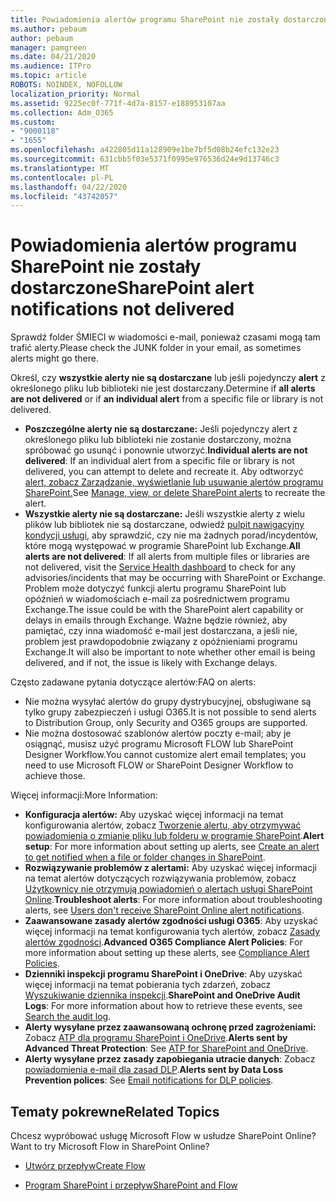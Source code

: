 ```yaml
---
title: Powiadomienia alertów programu SharePoint nie zostały dostarczone
ms.author: pebaum
author: pebaum
manager: pamgreen
ms.date: 04/21/2020
ms.audience: ITPro
ms.topic: article
ROBOTS: NOINDEX, NOFOLLOW
localization_priority: Normal
ms.assetid: 9225ec0f-771f-4d7a-8157-e188953107aa
ms.collection: Adm_O365
ms.custom:
- "9000118"
- "1655"
ms.openlocfilehash: a422805d11a128909e1be7bf5d08b24efc132e23
ms.sourcegitcommit: 631cbb5f03e5371f0995e976536d24e9d13746c3
ms.translationtype: MT
ms.contentlocale: pl-PL
ms.lasthandoff: 04/22/2020
ms.locfileid: "43742057"
---
```

# <a name="sharepoint-alert-notifications-not-delivered"></a><span data-ttu-id="ef251-102">Powiadomienia alertów programu SharePoint nie zostały dostarczone</span><span class="sxs-lookup"><span data-stu-id="ef251-102">SharePoint alert notifications not delivered</span></span>

<span data-ttu-id="ef251-103">Sprawdź folder ŚMIECI w wiadomości e-mail, ponieważ czasami mogą tam trafić alerty.</span><span class="sxs-lookup"><span data-stu-id="ef251-103">Please check the JUNK folder in your email, as sometimes alerts might go there.</span></span>

<span data-ttu-id="ef251-104">Określ, czy **wszystkie alerty nie są dostarczane** lub jeśli pojedynczy **alert** z określonego pliku lub biblioteki nie jest dostarczany.</span><span class="sxs-lookup"><span data-stu-id="ef251-104">Determine if **all alerts are not delivered** or if **an individual alert** from a specific file or library is not delivered.</span></span>

- <span data-ttu-id="ef251-105">**Poszczególne alerty nie są dostarczane:** Jeśli pojedynczy alert z określonego pliku lub biblioteki nie zostanie dostarczony, można spróbować go usunąć i ponownie utworzyć.</span><span class="sxs-lookup"><span data-stu-id="ef251-105">**Individual alerts are not delivered**: If an individual alert from a specific file or library is not delivered, you can attempt to delete and recreate it.</span></span> <span data-ttu-id="ef251-106">Aby odtworzyć [alert, zobacz Zarządzanie, wyświetlanie lub usuwanie alertów programu SharePoint.](https://support.office.com/article/manage-view-or-delete-sharepoint-alerts-99dfb19c-9a90-4a8c-aba1-aa8c8afb0de2)</span><span class="sxs-lookup"><span data-stu-id="ef251-106">See [Manage, view, or delete SharePoint alerts](https://support.office.com/article/manage-view-or-delete-sharepoint-alerts-99dfb19c-9a90-4a8c-aba1-aa8c8afb0de2) to recreate the alert.</span></span>
- <span data-ttu-id="ef251-107">**Wszystkie alerty nie są dostarczane:** Jeśli wszystkie alerty z wielu plików lub bibliotek nie są dostarczane, odwiedź [pulpit nawigacyjny kondycji usługi,](https://admin.microsoft.com/AdminPortal/Home#/servicehealth) aby sprawdzić, czy nie ma żadnych porad/incydentów, które mogą występować w programie SharePoint lub Exchange.</span><span class="sxs-lookup"><span data-stu-id="ef251-107">**All alerts are not delivered**: If all alerts from multiple files or libraries are not delivered, visit the [Service Health dashboard](https://admin.microsoft.com/AdminPortal/Home#/servicehealth) to check for any advisories/incidents that may be occurring with SharePoint or Exchange.</span></span> <span data-ttu-id="ef251-108">Problem może dotyczyć funkcji alertu programu SharePoint lub opóźnień w wiadomościach e-mail za pośrednictwem programu Exchange.</span><span class="sxs-lookup"><span data-stu-id="ef251-108">The issue could be with the SharePoint alert capability or delays in emails through Exchange.</span></span> <span data-ttu-id="ef251-109">Ważne będzie również, aby pamiętać, czy inna wiadomość e-mail jest dostarczana, a jeśli nie, problem jest prawdopodobnie związany z opóźnieniami programu Exchange.</span><span class="sxs-lookup"><span data-stu-id="ef251-109">It will also be important to note whether other email is being delivered, and if not, the issue is likely with Exchange delays.</span></span>

<span data-ttu-id="ef251-110">Często zadawane pytania dotyczące alertów:</span><span class="sxs-lookup"><span data-stu-id="ef251-110">FAQ on alerts:</span></span>

- <span data-ttu-id="ef251-111">Nie można wysyłać alertów do grupy dystrybucyjnej, obsługiwane są tylko grupy zabezpieczeń i usługi O365.</span><span class="sxs-lookup"><span data-stu-id="ef251-111">It is not possible to send alerts to Distribution Group, only Security and O365 groups are supported.</span></span>
- <span data-ttu-id="ef251-112">Nie można dostosować szablonów alertów poczty e-mail; aby je osiągnąć, musisz użyć programu Microsoft FLOW lub SharePoint Designer Workflow.</span><span class="sxs-lookup"><span data-stu-id="ef251-112">You cannot customize alert email templates; you need to use Microsoft FLOW or SharePoint Designer Workflow to achieve those.</span></span>

<span data-ttu-id="ef251-113">Więcej informacji:</span><span class="sxs-lookup"><span data-stu-id="ef251-113">More Information:</span></span>

- <span data-ttu-id="ef251-114">**Konfiguracja alertów:** Aby uzyskać więcej informacji na temat konfigurowania alertów, zobacz [Tworzenie alertu, aby otrzymywać powiadomienia o zmianie pliku lub folderu w programie SharePoint](https://support.office.com/article/create-an-alert-to-get-notified-when-a-file-or-folder-changes-in-sharepoint-e5a79e7b-a146-46da-a9ef-d65409ba8918).</span><span class="sxs-lookup"><span data-stu-id="ef251-114">**Alert setup**: For more information about setting up alerts, see [Create an alert to get notified when a file or folder changes in SharePoint](https://support.office.com/article/create-an-alert-to-get-notified-when-a-file-or-folder-changes-in-sharepoint-e5a79e7b-a146-46da-a9ef-d65409ba8918).</span></span>
- <span data-ttu-id="ef251-115">**Rozwiązywanie problemów z alertami:** Aby uzyskać więcej informacji na temat alertów dotyczących rozwiązywania problemów, zobacz [Użytkownicy nie otrzymują powiadomień o alertach usługi SharePoint Online](https://docs.microsoft.com/sharepoint/support/sites/no-alert-notifications).</span><span class="sxs-lookup"><span data-stu-id="ef251-115">**Troubleshoot alerts**: For more information about troubleshooting alerts, see [Users don't receive SharePoint Online alert notifications](https://docs.microsoft.com/sharepoint/support/sites/no-alert-notifications).</span></span>
- <span data-ttu-id="ef251-116">**Zaawansowane zasady alertów zgodności usługi O365**: Aby uzyskać więcej informacji na temat konfigurowania tych alertów, zobacz [Zasady alertów zgodności](https://docs.microsoft.com/office365/securitycompliance/alert-policies).</span><span class="sxs-lookup"><span data-stu-id="ef251-116">**Advanced O365 Compliance Alert Policies**: For more information about setting up these alerts, see [Compliance Alert Policies](https://docs.microsoft.com/office365/securitycompliance/alert-policies).</span></span>
- <span data-ttu-id="ef251-117">**Dzienniki inspekcji programu SharePoint i OneDrive**: Aby uzyskać więcej informacji na temat pobierania tych zdarzeń, zobacz [Wyszukiwanie dziennika inspekcji](https://docs.microsoft.com/office365/securitycompliance/search-the-audit-log-in-security-and-compliance#search-the-audit-log).</span><span class="sxs-lookup"><span data-stu-id="ef251-117">**SharePoint and OneDrive Audit Logs**: For more information about how to retrieve these events, see [Search the audit log](https://docs.microsoft.com/office365/securitycompliance/search-the-audit-log-in-security-and-compliance#search-the-audit-log).</span></span>
- <span data-ttu-id="ef251-118">**Alerty wysyłane przez zaawansowaną ochronę przed zagrożeniami:** Zobacz [ATP dla programu SharePoint i OneDrive](https://docs.microsoft.com/office365/securitycompliance/atp-for-spo-odb-and-teams).</span><span class="sxs-lookup"><span data-stu-id="ef251-118">**Alerts sent by Advanced Threat Protection**: See [ATP for SharePoint and OneDrive](https://docs.microsoft.com/office365/securitycompliance/atp-for-spo-odb-and-teams).</span></span>
- <span data-ttu-id="ef251-119">**Alerty wysyłane przez zasady zapobiegania utracie danych**: Zobacz [powiadomienia e-mail dla zasad DLP](https://docs.microsoft.com/office365/securitycompliance/use-notifications-and-policy-tips).</span><span class="sxs-lookup"><span data-stu-id="ef251-119">**Alerts sent by Data Loss Prevention polices**: See [Email notifications for DLP policies](https://docs.microsoft.com/office365/securitycompliance/use-notifications-and-policy-tips).</span></span>

## <a name="related-topics"></a><span data-ttu-id="ef251-120">Tematy pokrewne</span><span class="sxs-lookup"><span data-stu-id="ef251-120">Related Topics</span></span>

<span data-ttu-id="ef251-121">Chcesz wypróbować usługę Microsoft Flow w usłudze SharePoint Online?</span><span class="sxs-lookup"><span data-stu-id="ef251-121">Want to try Microsoft Flow in SharePoint Online?</span></span>

- [<span data-ttu-id="ef251-122">Utwórz przepływ</span><span class="sxs-lookup"><span data-stu-id="ef251-122">Create Flow</span></span>](https://support.office.com/article/a9c3e03b-0654-46af-a254-20252e580d01)

- [<span data-ttu-id="ef251-123">Program SharePoint i przepływ</span><span class="sxs-lookup"><span data-stu-id="ef251-123">SharePoint and Flow</span></span>](https://flow.microsoft.com//blog/sharepoint-and-flow/)
